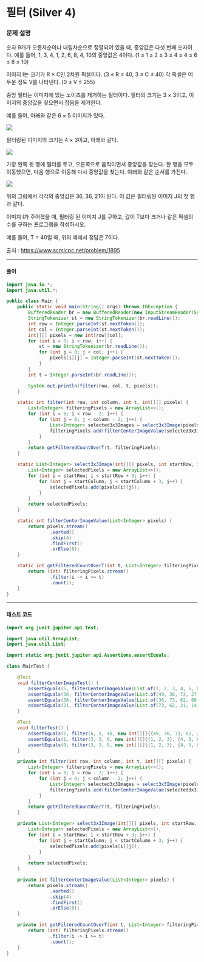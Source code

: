 # 필터 (Silver 4)

### 문제 설명

숫자 9개가 오름차순이나 내림차순으로 정렬되어 있을 때, 중앙값은 다섯 번째 숫자이다. 예를 들어, 1, 3, 4, 1, 2, 6, 8, 4, 10의 중앙값은 4이다. (1 ≤ 1 ≤ 2 ≤ 3 ≤ 4 ≤ 4 ≤ 6 ≤ 8 ≤ 10)

이미지 I는 크기가 R × C인 2차원 픽셀이다. (3 ≤ R ≤ 40, 3 ≤ C ≤ 40) 각 픽셀은 어두운 정도 V를 나타낸다. (0 ≤ V ≤ 255)

중앙 필터는 이미지에 있는 노이즈를 제거하는 필터이다. 필터의 크기는 3 × 3이고, 이미지의 중앙값을 찾으면서 잡음을 제거한다.

예를 들어, 아래와 같은 6 × 5 이미지가 있다.

<img src="https://onlinejudgeimages.s3-ap-northeast-1.amazonaws.com/upload/images/filter1.gif">

필터링된 이미지의 크기는 4 × 3이고, 아래와 같다.

<img src="https://onlinejudgeimages.s3-ap-northeast-1.amazonaws.com/upload/images/filter2.gif">

가장 왼쪽 윗 행에 필터를 두고, 오른쪽으로 움직이면서 중앙값을 찾는다. 한 행을 모두 이동했으면, 다음 행으로 이동해 다시 중앙값을 찾는다. 아래와 같은 순서를 가진다.


<img src="https://onlinejudgeimages.s3-ap-northeast-1.amazonaws.com/upload/images/filter3.gif">

위의 그림에서 각각의 중앙값은 36, 36, 21이 된다. 이 값은 필터링된 이미지 J의 첫 행과 같다. 

이미지 I가 주어졌을 때, 필터링 된 이미지 J를 구하고, 값이 T보다 크거나 같은 픽셀의 수를 구하는 프로그램을 작성하시오.

예를 들어, T = 40일 때, 위의 예에서 정답은 7이다. 

출처 : https://www.acmicpc.net/problem/1895

---

#### 풀이
~~~java
import java.io.*;
import java.util.*;

public class Main {
    public static void main(String[] args) throws IOException {
        BufferedReader br = new BufferedReader(new InputStreamReader(System.in));
        StringTokenizer st = new StringTokenizer(br.readLine());
        int row = Integer.parseInt(st.nextToken());
        int col = Integer.parseInt(st.nextToken());
        int[][] pixels = new int[row][col];
        for (int i = 0; i < row; i++) {
            st = new StringTokenizer(br.readLine());
            for (int j = 0; j < col; j++) {
                pixels[i][j] = Integer.parseInt(st.nextToken());
            }
        }
        int t = Integer.parseInt(br.readLine());

        System.out.println(filter(row, col, t, pixels));
    }

    static int filter(int row, int column, int t, int[][] pixels) {
        List<Integer> filteringPixels = new ArrayList<>();
        for (int i = 0; i < row - 2; i++) {
            for (int j = 0; j < column - 2; j++) {
                List<Integer> selected3x3Images = select3x3Image(pixels, i, j);
                filteringPixels.add(filterCenterImageValue(selected3x3Images));
            }
        }
        return getFilteredCountOverT(t, filteringPixels);
    }

    static List<Integer> select3x3Image(int[][] pixels, int startRow, int startColumn) {
        List<Integer> selectedPixels = new ArrayList<>();
        for (int i = startRow; i < startRow + 3; i++) {
            for (int j = startColumn; j < startColumn + 3; j++) {
                selectedPixels.add(pixels[i][j]);
            }
        }
        return selectedPixels;
    }

    static int filterCenterImageValue(List<Integer> pixels) {
        return pixels.stream()
                .sorted()
                .skip(4)
                .findFirst()
                .orElse(0);
    }

    static int getFilteredCountOverT(int t, List<Integer> filteringPixels) {
        return (int) filteringPixels.stream()
                .filter(i -> i >= t)
                .count();
    }
}
~~~

---

#### 테스트 코드
~~~java
import org.junit.jupiter.api.Test;

import java.util.ArrayList;
import java.util.List;

import static org.junit.jupiter.api.Assertions.assertEquals;

class MainTest {

    @Test
    void filterCenterImageTest() {
        assertEquals(5, filterCenterImageValue(List.of(1, 2, 3, 4, 5, 6, 7, 8, 9)));
        assertEquals(36, filterCenterImageValue(List.of(49, 36, 73, 27, 88, 14, 99, 18, 36)));
        assertEquals(36, filterCenterImageValue(List.of(36, 73, 62, 88, 14, 11, 18, 36, 91)));
        assertEquals(21, filterCenterImageValue(List.of(73, 62, 21, 14, 11, 12, 36, 91, 21)));
    }

    @Test
    void filterTest() {
        assertEquals(7, filter(6, 5, 40, new int[][]{{49, 36, 73, 62, 21}, {27, 88, 14, 11, 12}, {99, 18, 36, 91, 21}, {45, 96, 72, 12, 10}, {12, 48, 49, 75, 56}, {12, 15, 48, 86, 78}}));
        assertEquals(1, filter(3, 3, 0, new int[][]{{1, 2, 3}, {4, 5, 6}, {7, 8, 9}}));
        assertEquals(0, filter(3, 3, 8, new int[][]{{1, 2, 3}, {4, 5, 6}, {7, 8, 9}}));
    }

    private int filter(int row, int column, int t, int[][] pixels) {
        List<Integer> filteringPixels = new ArrayList<>();
        for (int i = 0; i < row - 2; i++) {
            for (int j = 0; j < column - 2; j++) {
                List<Integer> selected3x3Images = select3x3Image(pixels, i, j);
                filteringPixels.add(filterCenterImageValue(selected3x3Images));
            }
        }
        return getFilteredCountOverT(t, filteringPixels);
    }

    private List<Integer> select3x3Image(int[][] pixels, int startRow, int startColumn) {
        List<Integer> selectedPixels = new ArrayList<>();
        for (int i = startRow; i < startRow + 3; i++) {
            for (int j = startColumn; j < startColumn + 3; j++) {
                selectedPixels.add(pixels[i][j]);
            }
        }
        return selectedPixels;
    }

    private int filterCenterImageValue(List<Integer> pixels) {
        return pixels.stream()
                .sorted()
                .skip(4)
                .findFirst()
                .orElse(0);
    }

    private int getFilteredCountOverT(int t, List<Integer> filteringPixels) {
        return (int) filteringPixels.stream()
                .filter(i -> i >= t)
                .count();
    }
}
~~~
